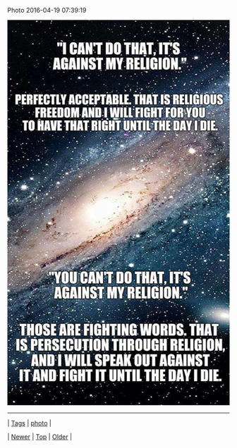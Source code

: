 <!--
title: Photo 2016-04-19 07
date: 2020-06-28T15:27:00.113Z
tags: photo
-->


Photo 2016-04-19 07:39:19

![](143051177769-0.jpg)

<!--BOTTOM-POST-NAVIGATION-->
---

| [Tags](tags.md) | [photo](tag-photo.md) |

| [Newer](142703012964.md) | [Top](index.md) | [Older](143051192784.md) |